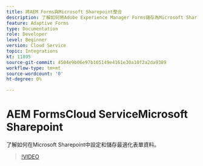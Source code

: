 ```yaml
---
title: 將AEM Forms與Microsoft Sharepoint整合
description: 了解如何將Adobe Experience Manager Forms儲存為Microsoft Sharepoint中的Cloud Service提交資料
feature: Adaptive Forms
type: Documentation
role: Developer
level: Beginner
version: Cloud Service
topic: Integrations
kt: 11895
source-git-commit: 4504e9b06e97b165149e4161e30a10f2a2da9389
workflow-type: tm+mt
source-wordcount: '0'
ht-degree: 0%

---
```


# AEM FormsCloud ServiceMicrosoft Sharepoint

了解如何在Microsoft Sharepoint中設定和儲存最適化表單資料。

>[!VIDEO](https://video.tv.adobe.com/v/3415793/?quality=12&learn=on)
